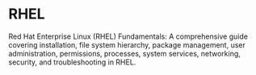 # RHEL
Red Hat Enterprise Linux (RHEL) Fundamentals: A comprehensive guide covering installation, file system hierarchy, package management, user administration, permissions, processes, system services, networking, security, and troubleshooting in RHEL.
